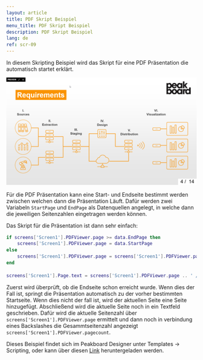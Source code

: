 ```yaml
---
layout: article
title: PDF Skript Beispiel
menu_title: PDF Skript Beispiel
description: PDF Skript Beispiel
lang: de
ref: scr-09
---
```

In diesem Skripting Beispiel wird das Skript für eine PDF Präsentation die automatisch startet erklärt.


![image_1](/assets/images/scripting/Scripting_Beispiele/PDF.png)

Für die PDF Präsentation kann eine Start- und Endseite bestimmt werden zwischen welchen dann die Präsentation Läuft.
Dafür werden zwei Variabeln `StartPage` und `EndPage` als Datenquellen angelegt, in welche dann die jeweiligen Seitenzahlen eingetragen werden können.

Das Skript für die Präsentation ist dann sehr einfach:


```lua
if screens['Screen1'].PDFViewer.page >= data.EndPage then
	screens['Screen1'].PDFViewer.page = data.StartPage
else
	screens['Screen1'].PDFViewer.page = screens['Screen1'].PDFViewer.page + 1
end

screens['Screen1'].Page.text = screens['Screen1'].PDFViewer.page .. ' /  ' .. screens['Screen1'].PDFViewer.pagecount

```

Zuerst wird überprüft, ob die Endseite schon erreicht wurde. Wenn dies der Fall ist, springt die Präsentation automatisch zu der vorher bestimmten Startseite.
Wenn dies nicht der fall ist, wird der aktuellen Seite eine Seite hinzugefügt.
Abschließend wird die aktuelle Seite noch in ein Textfeld geschrieben. Dafür wird die aktuelle Seitenzahl über `screens['Screen1'].PDFViewer.page` ermittelt und dann noch in verbindung eines Backslashes die Gesammtseitenzahl angezeigt `screens['Screen1'].PDFViewer.pagecount`.

Dieses Beispiel findet sich im Peakboard Designer unter Templates -> Scripting, oder kann über diesen [Link](https://github.com/Peakboard/CoolStuff/raw/master/Scripts/PDF%20Viewer/PDF%20Viewer.pbmx) heruntergeladen werden.
